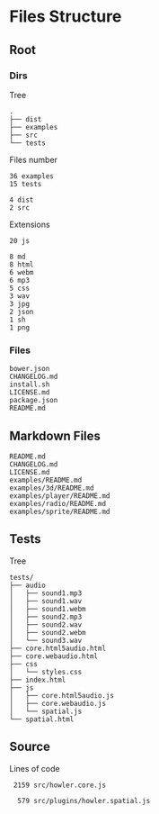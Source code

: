 # Files Structure

## Root

### Dirs

Tree

```
.
├── dist
├── examples
├── src
└── tests
```

Files number

```
36 examples
15 tests

4 dist
2 src
```

Extensions

```
20 js

8 md
8 html
6 webm
6 mp3
5 css
3 wav
3 jpg
2 json
1 sh
1 png
```

### Files

```
bower.json
CHANGELOG.md
install.sh
LICENSE.md
package.json
README.md
```

## Markdown Files

```
README.md
CHANGELOG.md
LICENSE.md
examples/README.md
examples/3d/README.md
examples/player/README.md
examples/radio/README.md
examples/sprite/README.md
```

## Tests

Tree

```
tests/
├── audio
│   ├── sound1.mp3
│   ├── sound1.wav
│   ├── sound1.webm
│   ├── sound2.mp3
│   ├── sound2.wav
│   ├── sound2.webm
│   └── sound3.wav
├── core.html5audio.html
├── core.webaudio.html
├── css
│   └── styles.css
├── index.html
├── js
│   ├── core.html5audio.js
│   ├── core.webaudio.js
│   └── spatial.js
└── spatial.html

```

## Source

Lines of code
```
 2159 src/howler.core.js

  579 src/plugins/howler.spatial.js
```